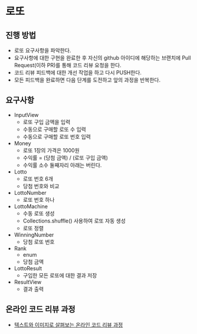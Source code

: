 # 로또
## 진행 방법
* 로또 요구사항을 파악한다.
* 요구사항에 대한 구현을 완료한 후 자신의 github 아이디에 해당하는 브랜치에 Pull Request(이하 PR)를 통해 코드 리뷰 요청을 한다.
* 코드 리뷰 피드백에 대한 개선 작업을 하고 다시 PUSH한다.
* 모든 피드백을 완료하면 다음 단계를 도전하고 앞의 과정을 반복한다.

## 요구사항
* InputView
    * 로또 구입 금액을 입력
    * 수동으로 구매할 로또 수 입력
    * 수동으로 구매할 로또 번호 입력  
* Money
    * 로또 1장의 가격은 1000원
    * 수익률 = (당첨 금액) / (로또 구입 금액)
    * 수익률 소수 둘째자리 아래는 버린다.
* Lotto
    * 로또 번호 6개
    * 당첨 번호와 비교
* LottoNumber
    * 로또 번호 하나
* LottoMachine
    * 수동 로또 생성
    * Collections.shuffle() 사용하여 로또 자동 생성
    * 로또 정렬
* WinningNumber
    * 당첨 로또 번호
* Rank
    * enum
    * 당첨 금액
* LottoResult
    * 구입한 모든 로또에 대한 결과 저장
* ResultView
    * 결과 출력

## 온라인 코드 리뷰 과정
* [텍스트와 이미지로 살펴보는 온라인 코드 리뷰 과정](https://github.com/next-step/nextstep-docs/tree/master/codereview)
